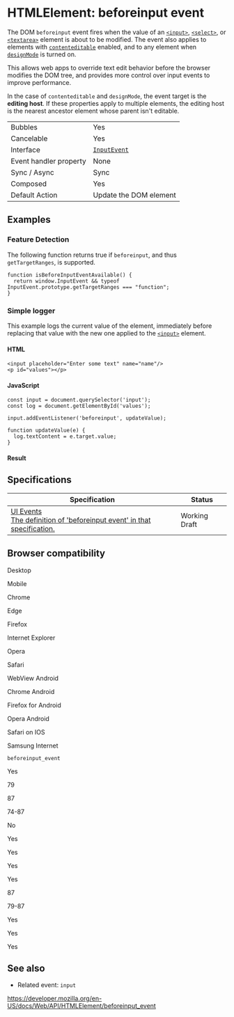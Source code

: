 # HTMLElement: beforeinput event

The DOM `beforeinput` event fires when the value of an [`<input>`](https://developer.mozilla.org/en-US/docs/Web/HTML/Element/input), [`<select>`](https://developer.mozilla.org/en-US/docs/Web/HTML/Element/select), or [`<textarea>`](https://developer.mozilla.org/en-US/docs/Web/HTML/Element/textarea) element is about to be modified. The event also applies to elements with [`contenteditable`](contenteditable) enabled, and to any element when [`designMode`](../document/designmode) is turned on.

This allows web apps to override text edit behavior before the browser modifies the DOM tree, and provides more control over input events to improve performance.

In the case of `contenteditable` and `designMode`, the event target is the **editing host**. If these properties apply to multiple elements, the editing host is the nearest ancestor element whose parent isn't editable.

<table><tbody><tr class="odd"><td>Bubbles</td><td>Yes</td></tr><tr class="even"><td>Cancelable</td><td>Yes</td></tr><tr class="odd"><td>Interface</td><td><a href="../inputevent"><code>InputEvent</code></a></td></tr><tr class="even"><td>Event handler property</td><td>None</td></tr><tr class="odd"><td>Sync / Async</td><td>Sync</td></tr><tr class="even"><td>Composed</td><td>Yes</td></tr><tr class="odd"><td>Default Action</td><td>Update the DOM element</td></tr></tbody></table>

## Examples

### Feature Detection

The following function returns true if `beforeinput`, and thus `getTargetRanges`, is supported.

    function isBeforeInputEventAvailable() {
      return window.InputEvent && typeof InputEvent.prototype.getTargetRanges === "function";
    }

### Simple logger

This example logs the current value of the element, immediately before replacing that value with the new one applied to the [`<input>`](https://developer.mozilla.org/en-US/docs/Web/HTML/Element/input) element.

#### HTML

    <input placeholder="Enter some text" name="name"/>
    <p id="values"></p>

#### JavaScript

    const input = document.querySelector('input');
    const log = document.getElementById('values');

    input.addEventListener('beforeinput', updateValue);

    function updateValue(e) {
      log.textContent = e.target.value;
    }

#### Result

## Specifications

<table><thead><tr class="header"><th>Specification</th><th>Status</th></tr></thead><tbody><tr class="odd"><td><a href="https://w3c.github.io/uievents/#event-type-beforeinput">UI Events<br />
<span class="small">The definition of 'beforeinput event' in that specification.</span></a></td><td><span class="spec-wd">Working Draft</span></td></tr></tbody></table>

## Browser compatibility

Desktop

Mobile

Chrome

Edge

Firefox

Internet Explorer

Opera

Safari

WebView Android

Chrome Android

Firefox for Android

Opera Android

Safari on IOS

Samsung Internet

`beforeinput_event`

Yes

79

87

74-87

No

Yes

Yes

Yes

Yes

87

79-87

Yes

Yes

Yes

## See also

- Related event: `input`

<a href="https://developer.mozilla.org/en-US/docs/Web/API/HTMLElement/beforeinput_event" class="_attribution-link">https://developer.mozilla.org/en-US/docs/Web/API/HTMLElement/beforeinput_event</a>
